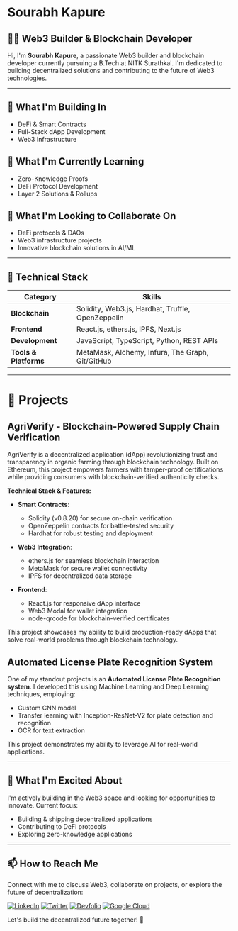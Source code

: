 # Sourabh Kapure

## 👨‍💻 Web3 Builder & Blockchain Developer

Hi, I'm **Sourabh Kapure**, a passionate Web3 builder and blockchain developer currently pursuing a B.Tech at NITK Surathkal. I'm dedicated to building decentralized solutions and contributing to the future of Web3 technologies.

---

## 👀 What I'm Building In

- DeFi & Smart Contracts
- Full-Stack dApp Development
- Web3 Infrastructure

## 🌱 What I'm Currently Learning

- Zero-Knowledge Proofs
- DeFi Protocol Development
- Layer 2 Solutions & Rollups

## 💞️ What I'm Looking to Collaborate On

- DeFi protocols & DAOs
- Web3 infrastructure projects
- Innovative blockchain solutions in AI/ML

---

## 🔧 Technical Stack

| Category | Skills |
|----------|--------|
| **Blockchain** | Solidity, Web3.js, Hardhat, Truffle, OpenZeppelin |
| **Frontend** | React.js, ethers.js, IPFS, Next.js |
| **Development** | JavaScript, TypeScript, Python, REST APIs |
| **Tools & Platforms** | MetaMask, Alchemy, Infura, The Graph, Git/GitHub |

---

# 🚀 Projects

## AgriVerify - Blockchain-Powered Supply Chain Verification

AgriVerify is a decentralized application (dApp) revolutionizing trust and transparency in organic farming through blockchain technology. Built on Ethereum, this project empowers farmers with tamper-proof certifications while providing consumers with blockchain-verified authenticity checks.

**Technical Stack & Features:**

- **Smart Contracts**: 
  - Solidity (v0.8.20) for secure on-chain verification
  - OpenZeppelin contracts for battle-tested security
  - Hardhat for robust testing and deployment

- **Web3 Integration**: 
  - ethers.js for seamless blockchain interaction
  - MetaMask for secure wallet connectivity
  - IPFS for decentralized data storage

- **Frontend**: 
  - React.js for responsive dApp interface
  - Web3 Modal for wallet integration
  - node-qrcode for blockchain-verified certificates

This project showcases my ability to build production-ready dApps that solve real-world problems through blockchain technology.

## Automated License Plate Recognition System

One of my standout projects is an **Automated License Plate Recognition system**. I developed this using Machine Learning and Deep Learning techniques, employing:

- Custom CNN model
- Transfer learning with Inception-ResNet-V2 for plate detection and recognition
- OCR for text extraction

This project demonstrates my ability to leverage AI for real-world applications.

---

## 🎯 What I'm Excited About

I'm actively building in the Web3 space and looking for opportunities to innovate. Current focus:

- Building & shipping decentralized applications
- Contributing to DeFi protocols
- Exploring zero-knowledge applications

---

## 📫 How to Reach Me

Connect with me to discuss Web3, collaborate on projects, or explore the future of decentralization:

[![LinkedIn](https://img.shields.io/badge/LinkedIn-Sourabh_Kapure-blue?style=flat-square&logo=linkedin)](https://www.linkedin.com/in/sourabhkapure)
[![Twitter](https://img.shields.io/badge/Twitter-@sourabhkapure-blue?style=flat-square&logo=twitter)](https://twitter.com/sourabhkapure)
[![Devfolio](https://img.shields.io/badge/Devfolio-Sourabh_Kapure-blue?style=flat-square&logo=devfolio)](https://devfolio.co/@sourabhkapure)
[![Google Cloud](https://img.shields.io/badge/Google_Cloud-My_Skills-blue?style=flat-square&logo=googlecloud)](https://www.cloudskillsboost.google/public_profiles/0a183d30-0374-4204-ac8b-1a6ac2e409dc)

Let's build the decentralized future together! 🚀

<!---
Spkap/Spkap is a ✨ special ✨ repository because its `README.md` (this file) appears on your GitHub profile.
You can click the Preview link to take a look at your changes.
--->

